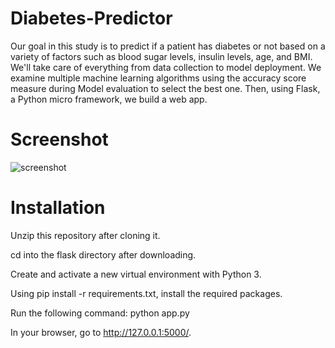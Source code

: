 # Diabetes-Predictor
Our goal in this study is to predict if a patient has diabetes or not based on a variety of factors such as blood sugar levels, insulin levels, age, and BMI. We'll take care of everything from data collection to model deployment. We examine multiple machine learning algorithms using the accuracy score measure during Model evaluation to select the best one. Then, using Flask, a Python micro framework, we build a web app.

# Screenshot
![screenshot](https://user-images.githubusercontent.com/34060382/146657144-8719827c-0814-4326-b4c0-6a3fc88aaa91.png)

# Installation

Unzip this repository after cloning it.

cd into the flask directory after downloading.

Create and activate a new virtual environment with Python 3.

Using pip install -r requirements.txt, install the required packages.

Run the following command: python app.py

In your browser, go to http://127.0.0.1:5000/.
